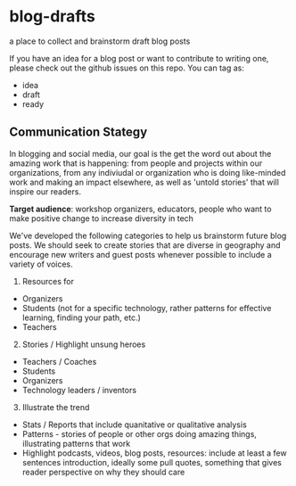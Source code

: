 # blog-drafts
a place to collect and brainstorm draft blog posts

If you have an idea for a blog post or want to contribute to writing one, please check out the github issues on this repo. You can tag as:

* idea
* draft
* ready

## Communication Stategy
In blogging and social media, our goal is the get the word out about the amazing work that is happening: from people and projects within our organizations, from any indiviudal or organization who is doing like-minded work and making an impact elsewhere, as well as 'untold stories' that will inspire our readers.

**Target audience**: workshop organizers, educators, people who want to make positive change to increase diversity in tech

We've developed the following categories to help us brainstorm future blog posts.  We should seek to create stories that are diverse in geography and encourage new writers and guest posts whenever possible to include a variety of voices.

1. Resources for 
  * Organizers
  * Students (not for a specific technology, rather patterns for effective learning, finding your path, etc.)
  * Teachers 
2. Stories / Highlight unsung heroes 
  * Teachers / Coaches 
  * Students
  * Organizers
  * Technology leaders / inventors
3. Illustrate the trend 
  * Stats / Reports that include quanitative or qualitative analysis
  * Patterns - stories of people or other orgs doing amazing things, illustrating patterns that work
  * Highlight podcasts, videos, blog posts, resources: include at least a few sentences introduction, ideally some pull quotes, something that gives reader perspective on why they should care
